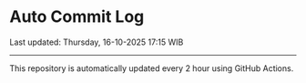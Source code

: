 # Auto Commit Log

Last updated: Thursday, 16-10-2025 17:15 WIB

---

This repository is automatically updated every 2 hour using GitHub Actions.
